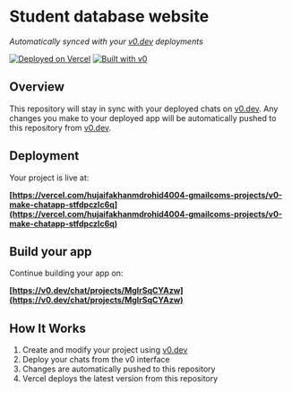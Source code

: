 # Student database website

*Automatically synced with your [v0.dev](https://v0.dev) deployments*

[![Deployed on Vercel](https://img.shields.io/badge/Deployed%20on-Vercel-black?style=for-the-badge&logo=vercel)](https://vercel.com/hujaifakhanmdrohid4004-gmailcoms-projects/v0-make-chatapp-stfdpczlc6q)
[![Built with v0](https://img.shields.io/badge/Built%20with-v0.dev-black?style=for-the-badge)](https://v0.dev/chat/projects/MgIrSqCYAzw)

## Overview

This repository will stay in sync with your deployed chats on [v0.dev](https://v0.dev).
Any changes you make to your deployed app will be automatically pushed to this repository from [v0.dev](https://v0.dev).

## Deployment

Your project is live at:

**[https://vercel.com/hujaifakhanmdrohid4004-gmailcoms-projects/v0-make-chatapp-stfdpczlc6q](https://vercel.com/hujaifakhanmdrohid4004-gmailcoms-projects/v0-make-chatapp-stfdpczlc6q)**

## Build your app

Continue building your app on:

**[https://v0.dev/chat/projects/MgIrSqCYAzw](https://v0.dev/chat/projects/MgIrSqCYAzw)**

## How It Works

1. Create and modify your project using [v0.dev](https://v0.dev)
2. Deploy your chats from the v0 interface
3. Changes are automatically pushed to this repository
4. Vercel deploys the latest version from this repository
